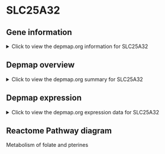 <h1>SLC25A32</h1>

<h2>Gene information</h2>
<details>
  <summary>Click to view the depmap.org information for SLC25A32</summary>
  <iframe src="https://depmap.org/portal/gene/SLC25A32?tab=about" style="border:none;width:100%;height:800px"></iframe>
</details>

<h2>Depmap overview</h2>
<details>
  <summary>Click to view the depmap.org summary for SLC25A32</summary>
  <iframe src="https://depmap.org/portal/gene/SLC25A32?tab=overview" style="border:none;width:100%;height:800px"></iframe>
</details>

<h2>Depmap expression</h2>
<details>
  <summary>Click to view the depmap.org expression data for SLC25A32</summary>
  <iframe src="https://depmap.org/portal/gene/SLC25A32?tab=characterization" style="border:none;width:100%;height:800px"></iframe>
</details>



<h2>Reactome Pathway diagram</h2>
Metabolism of folate and pterines
<div id="diagramHolder"></div>

<script>
    //Creating the Reactome Diagram widget
    //Take into account a proxy needs to be set up in your server side pointing to www.reactome.org
    function onReactomeDiagramReady(){  //This function is automatically called when the widget code is ready to be used
        var diagram = Reactome.Diagram.create({
            "placeHolder" : "diagramHolder",
            "width" : 900,
            "height" : 500
        });

        //Initialising it to the "Hemostasis" pathway
        diagram.loadDiagram("R-HSA-196757");

        //Adding different listeners

        diagram.onDiagramLoaded(function (loaded) {
            console.info("Loaded ", loaded);
            diagram.flagItems("BAD");
	    diagram.flagItems("Q92934");
            if (loaded == "R-HSA-196757") diagram.selectItem("R-HSA-196757");
        });

     }
</script>



